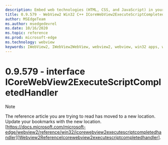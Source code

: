 ```yaml
---
description: Embed web technologies (HTML, CSS, and JavaScript) in your native applications with the Microsoft Edge WebView2 control
title: 0.9.579 - WebView2 Win32 C++ ICoreWebView2ExecuteScriptCompletedHandler
author: MSEdgeTeam
ms.author: msedgedevrel
ms.date: 10/16/2020
ms.topic: reference
ms.prod: microsoft-edge
ms.technology: webview
keywords: IWebView2, IWebView2WebView, webview2, webview, win32 apps, win32, edge, ICoreWebView2, ICoreWebView2Controller, browser control, edge html, ICoreWebView2ExecuteScriptCompletedHandler
---
```


# 0.9.579 - interface ICoreWebView2ExecuteScriptCompletedHandler 

> [!NOTE]
> The reference article you are trying to read has moved to a new location.  
> Update your bookmarks with the new location.  
> [https://docs.microsoft.com/microsoft-edge/webview2/reference/win32/icorewebview2executescriptcompletedhandler][Webview2ReferenceIcorewebview2executescriptcompletedhandler].  

[Webview2ReferenceIcorewebview2executescriptcompletedhandler]: /microsoft-edge/webview2/reference/win32/icorewebview2executescriptcompletedhandler "interface ICoreWebView2ExecuteScriptCompletedHandler | Microsoft Docs"
